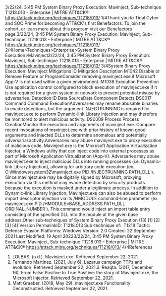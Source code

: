 3/22/24, 3:45 PM System Binary Proxy Execution: Mavinject, Sub-technique T1218.013 - Enterprise | MITRE ATT&CK®
https://attack.mitre.org/techniques/T1218/013/ 1/4Thank you to Tidal Cyber and SOC Prime for becoming ATT&CK's ﬁrst Benefactors. To join the cohort, or learn more about this program visit our
Benefactors page.3/22/24, 3:45 PM System Binary Proxy Execution: Mavinject, Sub-technique T1218.013 - Enterprise | MITRE ATT&CK®
https://attack.mitre.org/techniques/T1218/013/ 2/4Home>Techniques>Enterprise>System Binary Proxy Execution>Mavinject3/22/24, 3:45 PM System Binary Proxy Execution: Mavinject, Sub-technique T1218.013 - Enterprise | MITRE ATT&CK®
https://attack.mitre.org/techniques/T1218/013/ 3/4System Binary Proxy Execution: Mavinject
Mitigations
ID Mitigation Description
M1042 Disable or Remove
Feature or ProgramConsider removing mavinject.exe if Microsoft App-V is not used within a given environment.
M1038 Execution Prevention Use application control conﬁgured to block execution of mavinject.exe if it is not required for a
given system or network to prevent potential misuse by adversaries.
Detection
ID Data SourceData Component Detects
DS0017 Command Command
ExecutionAdversaries may rename abusable binaries to evade detections, but the argument
INJECTRUNNING is required for mavinject.exe to perform Dynamic-link Library Injection and
may therefore be monitored to alert malicious activity.
DS0009 Process Process
CreationMonitor the execution and arguments of mavinject.exe. Compare recent invocations of
mavinject.exe with prior history of known good arguments and injected DLLs to determine
anomalous and potentially adversarial activity.Adversaries may abuse mavinject.exe to proxy execution of malicious code. Mavinject.exe is the Microsoft Application Virtualization Injector,
a Windows utility that can inject code into external processes as part of Microsoft Application Virtualization (App-V).
Adversaries may abuse mavinject.exe to inject malicious DLLs into running processes (i.e. Dynamic-link Library Injection), allowing for
arbitrary code execution (ex. C:\Windows\system32\mavinject.exe PID /INJECTRUNNING PATH\_DLL ). Since mavinject.exe may be
digitally signed by Microsoft, proxying execution via this method may evade detection by security products because the execution is masked
under a legitimate process.
In addition to Dynamic-link Library Injection, Mavinject.exe can also be abused to perform import descriptor injection via its /HMODULE
command-line parameter (ex. mavinject.exe PID /HMODULE=BASE\_ADDRESS PATH\_DLL ORDINAL\_NUMBER ). This command would inject an
import table entry consisting of the speciﬁed DLL into the module at the given base address.Other sub-techniques of System Binary Proxy Execution (13)
[1]
[2][3]
[4]
Version PermalinkID: T1218.013
Sub-technique of:  T1218
 
Tactic: Defense Evasion
 
Platforms: Windows
Version: 2.0
Created: 22 September 2021
Last Modiﬁed: 19 April 20223/22/24, 3:45 PM System Binary Proxy Execution: Mavinject, Sub-technique T1218.013 - Enterprise | MITRE ATT&CK®
https://attack.mitre.org/techniques/T1218/013/ 4/4References
1. LOLBAS. (n.d.). Mavinject.exe. Retrieved September 22, 2021.
2. Fernando Martinez. (2021, July 6). Lazarus campaign TTPs
and evolution. Retrieved September 22, 2021.3. Reaqta. (2017, December 16). From False Positive to True
Positive: the story of Mavinject.exe, the Microsoft Injector.
Retrieved September 22, 2021.
4. Matt Graeber. (2018, May 29). mavinject.exe Functionality
Deconstructed. Retrieved September 22, 2021.